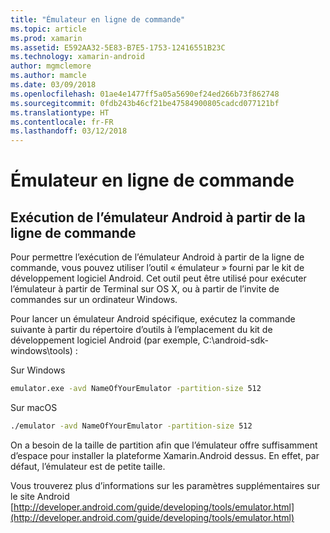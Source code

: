 ```yaml
---
title: "Émulateur en ligne de commande"
ms.topic: article
ms.prod: xamarin
ms.assetid: E592AA32-5E83-B7E5-1753-12416551B23C
ms.technology: xamarin-android
author: mgmclemore
ms.author: mamcle
ms.date: 03/09/2018
ms.openlocfilehash: 01ae4e1477ff5a05a5690ef24ed266b73f862748
ms.sourcegitcommit: 0fdb243b46cf21be47584900805cadcd077121bf
ms.translationtype: HT
ms.contentlocale: fr-FR
ms.lasthandoff: 03/12/2018
---
```

# <a name="command-line-emulator"></a>Émulateur en ligne de commande


## <a name="running-the-android-emulator-from-the-command-line"></a>Exécution de l’émulateur Android à partir de la ligne de commande

Pour permettre l’exécution de l’émulateur Android à partir de la ligne de commande, vous pouvez utiliser l’outil « émulateur » fourni par le kit de développement logiciel Android. Cet outil peut être utilisé pour exécuter l’émulateur à partir de Terminal sur OS X, ou à partir de l’invite de commandes sur un ordinateur Windows.

Pour lancer un émulateur Android spécifique, exécutez la commande suivante à partir du répertoire d’outils à l’emplacement du kit de développement logiciel Android (par exemple, C:\android-sdk-windows\tools) :

Sur Windows

```cmd
emulator.exe -avd NameOfYourEmulator -partition-size 512
```

Sur macOS

```bash
./emulator -avd NameOfYourEmulator -partition-size 512
```

On a besoin de la taille de partition afin que l’émulateur offre suffisamment d’espace pour installer la plateforme Xamarin.Android dessus. En effet, par défaut, l’émulateur est de petite taille.

Vous trouverez plus d’informations sur les paramètres supplémentaires sur le site Android [http://developer.android.com/guide/developing/tools/emulator.html](http://developer.android.com/guide/developing/tools/emulator.html)
